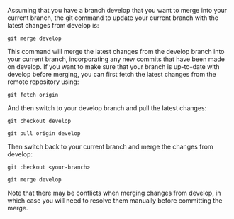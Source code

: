 Assuming that you have a branch develop that you want to merge into your current branch, the git command to update your current branch with the latest changes from develop is:

`git merge develop` 

This command will merge the latest changes from the develop branch into your current branch, incorporating any new commits that have been made on develop.
If you want to make sure that your branch is up-to-date with develop before merging, you can first fetch the latest changes from the remote repository using:

`git fetch origin`

And then switch to your develop branch and pull the latest changes:

`git checkout develop`

`git pull origin develop`

Then switch back to your current branch and merge the changes from develop:

`git checkout <your-branch>`

`git merge develop`

Note that there may be conflicts when merging changes from develop, in which case you will need to resolve them manually before committing the merge.